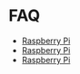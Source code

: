 # FAQ

 - [Raspberry Pi](raspberrypi.md)
 - [Raspberry Pi](raspberrypi.md)
 - [Raspberry Pi](raspberrypi.md)
